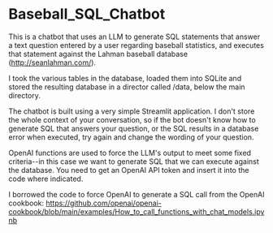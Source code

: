 # Baseball_SQL_Chatbot

This is a chatbot that uses an LLM to generate SQL statements that answer a text question entered by a user regarding baseball statistics, and executes that statement against the Lahman baseball database (http://seanlahman.com/).

I took the various tables in the database, loaded them into SQLite and stored the resulting database in a director called /data, below the main directory.

The chatbot is built using a very simple Streamlit application. I don't store the whole context of your conversation, so if the bot doesn't know how to generate SQL that answers your question, or the SQL results in a database error when executed, try again and change the wording of your question.

OpenAI functions are used to force the LLM's output to meet some fixed criteria--in this case we want to generate SQL that we can execute against the database. You need to get an OpenAI API token and insert it into the code where indicated. 

I borrowed the code to force OpenAI to generate a SQL call from the OpenAI cookbook:
https://github.com/openai/openai-cookbook/blob/main/examples/How_to_call_functions_with_chat_models.ipynb


